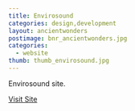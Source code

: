 ```yaml
---
title: Envirosound
categories: design,development
layout: ancientwonders
postimage: bnr_ancientwonders.jpg
categories:
  - website
thumb: thumb_envirosound.jpg
---
```


Envirosound site.

<a href="http://www.leighhowells.com/museum/esound/" target="new">Visit Site</a>